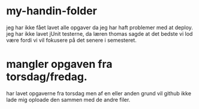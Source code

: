 # my-handin-folder

jeg har ikke fået lavet alle opgaver da jeg har haft problemer med at deploy. 
jeg har ikke lavet jUnit testerne, da læren thomas sagde at det bedste vi lod være fordi vi vil fokusere på det senere i semesteret.

# mangler opgaven fra torsdag/fredag. 
har lavet opgaverne fra torsdag men af en eller anden grund vil github ikke lade mig oploade den sammen med de andre filer.

